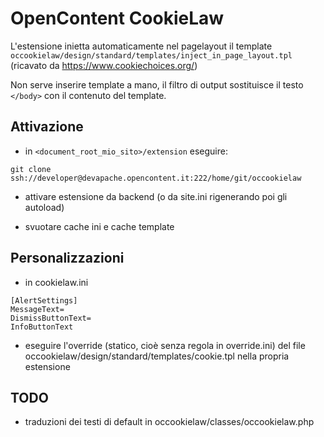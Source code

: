 # OpenContent CookieLaw

L'estensione inietta automaticamente nel pagelayout il template `occookielaw/design/standard/templates/inject_in_page_layout.tpl` (ricavato da https://www.cookiechoices.org/)

Non serve inserire template a mano, il filtro di output sostituisce il testo `</body>` con il contenuto del template.

## Attivazione

* in `<document_root_mio_sito>/extension` eseguire:
```
git clone ssh://developer@devapache.opencontent.it:222/home/git/occookielaw
```

* attivare estensione da backend (o da site.ini rigenerando poi gli autoload)

* svuotare cache ini e cache template

## Personalizzazioni

* in cookielaw.ini

```
[AlertSettings]
MessageText=
DismissButtonText=
InfoButtonText
```

* eseguire l'override (statico, cioè senza regola in override.ini) del file occookielaw/design/standard/templates/cookie.tpl nella propria estensione


## TODO
* traduzioni dei testi di default in occookielaw/classes/occookielaw.php